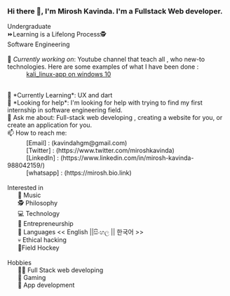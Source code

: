 <!-- <img src="https://res.cloudinary.com/practicaldev/image/fetch/s--EfyAnnq9--/c_imagga_scale,f_auto,fl_progressive,h_420,q_auto,w_1000/https://dev-to-uploads.s3.amazonaws.com/i/htwiz3w6sytp53mrml7g.jpg" style=" top:0; left:0; width:100%;  min-width: 100%;  max-width: 100%; position: absolute; " /> -->
 
### Hi there 👋, I'm Mirosh Kavinda. I'm a  Fullstack Web  developer. <br>
 Undergraduate<br>
⏩Learning is a Lifelong Process🕵️<br>
Software Engineering<br>
<br>
🔭 *Currently working on*:  Youtube channel that teach all , who new-to technologies. Here are some examples of what I have been done : <br>
&nbsp;&nbsp;&nbsp;&nbsp;&nbsp;&nbsp;&nbsp;&nbsp;&nbsp;&nbsp; [kali_linux-app on windows 10](https://www.youtube.com/watch?v=erliklZUn9g)<br>

<br>
🌱 *Currently Learning*: UX  and dart <br>
🤔 *Looking for help*: I'm looking for help with trying to find my first internship in  software engineering field.<br>
💬 Ask me about: Full-stack web developing , creating a website for you, or create an application for you. <br>
📫 How to reach me: <br>
&nbsp;&nbsp;&nbsp;&nbsp;&nbsp;&nbsp;&nbsp;&nbsp;&nbsp;&nbsp; [Email]    : (kavindahgm@gmail.com)<br>
&nbsp;&nbsp;&nbsp;&nbsp;&nbsp;&nbsp;&nbsp;&nbsp;&nbsp;&nbsp; [Twitter]  : (https://www.twitter.com/miroshkavinda)<br>
&nbsp;&nbsp;&nbsp;&nbsp;&nbsp;&nbsp;&nbsp;&nbsp;&nbsp;&nbsp; [LinkedIn] : (https://www.linkedin.com/in/mirosh-kavinda-988042159/)<br>
&nbsp;&nbsp;&nbsp;&nbsp;&nbsp;&nbsp;&nbsp;&nbsp;&nbsp;&nbsp; [whatsapp] : (https://mirosh.bio.link)<br> 
 <br>
Interested in <br>
&nbsp;&nbsp;&nbsp;&nbsp;&nbsp; 🎵 Music<br>
&nbsp;&nbsp;&nbsp;&nbsp;&nbsp;        🕵️ Philosophy<br>
&nbsp;&nbsp;&nbsp;&nbsp;&nbsp;        💻 Technology<br>
&nbsp;&nbsp;&nbsp;&nbsp;&nbsp;        🚀 Entrepreneurship<br>
&nbsp;&nbsp;&nbsp;&nbsp;&nbsp;        📢 Languages << English ||සිංහල || 한국어 >><br>
&nbsp;&nbsp;&nbsp;&nbsp;&nbsp;        💀 Ethical  hacking<br>
&nbsp;&nbsp;&nbsp;&nbsp;&nbsp;         🏑Field Hockey<br>
<br>
Hobbies <br>
&nbsp;&nbsp;&nbsp;&nbsp;&nbsp;        👩‍💻 Full Stack web developing<br>
&nbsp;&nbsp;&nbsp;&nbsp;&nbsp;        🤹️ Gaming<br>
&nbsp;&nbsp;&nbsp;&nbsp;&nbsp;       🤳 App development<br>



 

